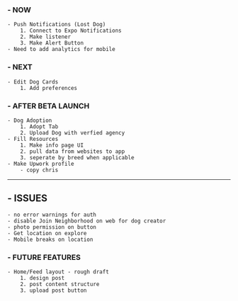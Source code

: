 ### - NOW
    - Push Notifications (Lost Dog)
        1. Connect to Expo Notifications
        2. Make listener 
        3. Make Alert Button
    - Need to add analytics for mobile 
        
### - NEXT

    - Edit Dog Cards
        1. Add preferences

### - AFTER BETA LAUNCH 
    - Dog Adoption
        1. Adopt Tab
        2. Upload Dog with verfied agency
    - Fill Resources 
        1. Make info page UI
        2. pull data from websites to app 
        3. seperate by breed when applicable 
    - Make Upwork profile
        - copy chris


------------------------------------

## - ISSUES
    - no error warnings for auth
    - disable Join Neighborhood on web for dog creator
    - photo permission on button
    - Get location on explore
    - Mobile breaks on location



### - FUTURE FEATURES
    - Home/Feed layout - rough draft
        1. design post 
        2. post content structure 
        3. upload post button
  